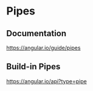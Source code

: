 # Pipes

## Documentation
https://angular.io/guide/pipes

## Build-in Pipes
https://angular.io/api?type=pipe
